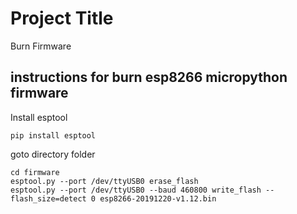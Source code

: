 # Project Title

Burn Firmware 

## instructions for burn esp8266 micropython firmware

Install esptool
```
pip install esptool

```
goto directory folder

```
cd firmware
esptool.py --port /dev/ttyUSB0 erase_flash
esptool.py --port /dev/ttyUSB0 --baud 460800 write_flash --flash_size=detect 0 esp8266-20191220-v1.12.bin
```
